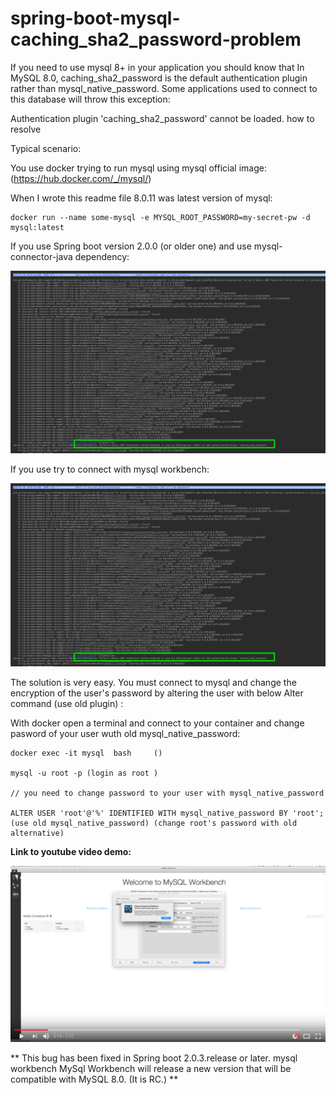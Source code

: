 # spring-boot-mysql-caching_sha2_password-problem

If you need to use mysql 8+ in your application you should know that In MySQL 8.0, caching_sha2_password is the default authentication plugin rather than mysql_native_password. Some applications used to connect to this database will throw this exception:

Authentication plugin 'caching_sha2_password' cannot be loaded. how to resolve

Typical scenario:

You use docker trying to run mysql using mysql official image: (https://hub.docker.com/_/mysql/)

When I wrote this readme file 8.0.11 was latest version of mysql:

```
docker run --name some-mysql -e MYSQL_ROOT_PASSWORD=my-secret-pw -d mysql:latest
```



If you use Spring boot version 2.0.0 (or older one) and use mysql-connector-java dependency:


![Spring boot connection problem](https://github.com/cristianprofile/spring-boot-mysql-caching_sha2_password-problem/blob/master/boot_problem.png?raw=true "Spring boot connection problem")


If you use try to connect with mysql workbench:


![Mysql workbench problem](https://github.com/cristianprofile/spring-boot-mysql-caching_sha2_password-problem/blob/master/boot_problem.png?raw=true "Mysql workbench problem")


The solution is very easy. You must connect to mysql and change the encryption of the user's password by altering the user with below Alter command (use old plugin) :

With docker open a terminal and connect to your container and change pasword of your user wuth old mysql_native_password:


```
docker exec -it mysql  bash     ()

mysql -u root -p (login as root )

// you need to change password to your user with mysql_native_password

ALTER USER 'root'@'%' IDENTIFIED WITH mysql_native_password BY 'root'; (use old mysql_native_password) (change root's password with old alternative)

```


**Link to youtube video demo:**

[![Video DEMO](https://github.com/cristianprofile/spring-boot-mysql-caching_sha2_password-problem/blob/master/youtube-screen.png?raw=true)](https://youtu.be/vOUMmsHlMcY)


** This bug has been fixed in Spring boot 2.0.3.release or later. mysql workbench MySql Workbench will release  a new version that will be  compatible with MySQL 8.0. (It is RC.) **




